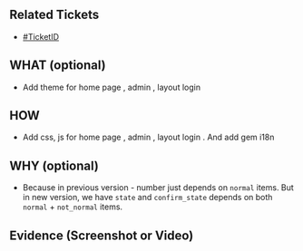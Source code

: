 ## Related Tickets
- [#TicketID](https://edu-redmine.sun-asterisk.vn/issues/51563)

## WHAT (optional)
- Add theme for home page , admin , layout login

## HOW
- Add css, js for home page , admin , layout login . And add gem i18n

## WHY (optional)
- Because in previous version - number just depends on `normal` items. But in new version, we have `state` and `confirm_state` depends on both `normal` + `not_normal` items.

## Evidence (Screenshot or Video)
